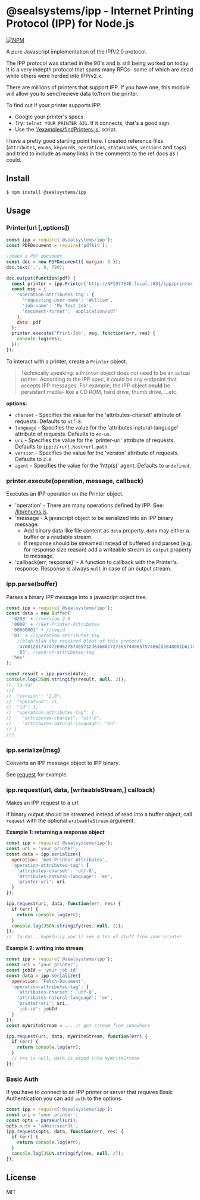 # @sealsystems/ipp - Internet Printing Protocol (IPP) for Node.js

[![NPM](https://img.shields.io/npm/v/@sealsystems/ipp.svg)](https://www.npmjs.com/package/@sealsystems/ipp)

A pure Javascript implementation of the IPP/2.0 protocol.

The IPP protocol was started in the 90's and is still being worked on today. It is a very indepth protocol that spans many
RFCs- some of which are dead while others were herded into IPP/v2.x.

There are millions of printers that support IPP. If you have one, this module will allow you to send/recieve data to/from
the printer.

To find out if your printer supports IPP:

* Google your printer's specs
* Try: `telnet YOUR_PRINTER 631`. If it connects, that's a good sign.
* Use the ['/examples/findPrinters.js'](https://github.com/williamkapke/ipp/tree/master/examples/findPrinters.js) script.

I have a pretty good starting point here. I created reference files
(`attributes`, `enums`, `keywords`, `operations`, `statusCodes`, `versions` and `tags`) and tried to include as many
links in the comments to the ref docs as I could.

## Install

```bash
$ npm install @sealsystems/ipp
```

## Usage

### Printer(url [,options])

```javascript
const ipp = require('@sealsystems/ipp');
const PDFDocument = require('pdfkit');

//make a PDF document
const doc = new PDFDocument({ margin: 0 });
doc.text('.', 0, 780);

doc.output(function(pdf) {
  const printer = ipp.Printer('http://NPI977E4E.local.:631/ipp/printer');
  const msg = {
    'operation-attributes-tag': {
      'requesting-user-name': 'William',
      'job-name': 'My Test Job',
      'document-format': 'application/pdf'
    },
    data: pdf
  };
  printer.execute('Print-Job', msg, function(err, res) {
    console.log(res);
  });
});
```

To interact with a printer, create a `Printer` object.

> Technically speaking: a `Printer` object does not need to be an actual printer. According to the IPP spec, it
> could be any endpoint that accepts IPP messages. For example; the IPP object **could** be persistant media- like a
> CD ROM, hard drive, thumb drive, ...etc.

**options:**

* `charset` - Specifies the value for the 'attributes-charset' attribute of requests. Defaults to `utf-8`.
* `language` - Specifies the value for the 'attributes-natural-language' attribute of requests. Defaults to `en-us`.
* `uri` - Specifies the value for the 'printer-uri' attribute of requests. Defaults to `ipp://+url.host+url.path`.
* `version` - Specifies the value for the 'version' attribute of requests. Defaults to `2.0`.
* `agent` - Specifies the value for the 'http(s)' agent. Defaults to `undefined`.

### printer.execute(operation, message, callback)

Executes an IPP operation on the Printer object.

* 'operation' - There are many operations defined by IPP. See: [/lib/enums.js](https://github.com/williamkapke/ipp/blob/master/lib/enums.js#L52).
* 'message - A javascript object to be serialized into an IPP binary message.
  * Add binary data like file content as `data` property. `data` may either a buffer or a readable stream.
  * If response should be streamed instead of buffered and parsed (e.g. for response size reason) add a writeable stream as `output` property to message.
* 'callback(err, response)' - A function to callback with the Printer's response. Response is always `null` in case of an output stream.

### ipp.parse(buffer)

Parses a binary IPP message into a javascript object tree.

```javascript
const ipp = require('@sealsystems/ipp');
const data = new Buffer(
  '0200' + //version 2.0
  '000B' + //Get-Printer-Attributes
  '00000001' + //reqid
  '01' + //operation-attributes-tag
    //blah blah the required bloat of this protocol
    '470012617474726962757465732d6368617273657400057574662d3848001b617474726962757465732d6e61747572616c2d6c616e67756167650002656e' +
    '03', //end-of-attributes-tag
  'hex'
);

const result = ipp.parse(data);
console.log(JSON.stringify(result, null, 2));
//  ta-da!
//{
//  "version": "2.0",
//  "operation": 11,
//  "id": 1,
//  "operation-attributes-tag": {
//    "attributes-charset": "utf-8",
//    "attributes-natural-language": "en"
// }
//}
```

### ipp.serialize(msg)

Converts an IPP message object to IPP binary.

See [request](#request) for example.

<a id="request"></a>

### ipp.request(url, data, [writeableStream,] callback)

Makes an IPP request to a url.

If binary output should be streamed instead of read into a buffer object, call `request` with the optional `writeableStream` argument.

**Example 1: returning a response object**

```javascript
const ipp = require('@sealsystems/ipp');
const uri = 'your_printer';
const data = ipp.serialize({
  operation: 'Get-Printer-Attributes',
  'operation-attributes-tag': {
    'attributes-charset': 'utf-8',
    'attributes-natural-language': 'en',
    'printer-uri': uri
  }
});

ipp.request(uri, data, function(err, res) {
  if (err) {
    return console.log(err);
  }
  console.log(JSON.stringify(res, null, 2));
});
//  ta-da!.. hopefully you'll see a ton of stuff from your printer
```

**Example 2: writing into stream**

```javascript
const ipp = require('@sealsystems/ipp');
const uri = 'your_printer';
const jobId = 'your job id'
const data = ipp.serialize({
  operation: 'Fetch-Document',
  'operation-attributes-tag': {
    'attributes-charset': 'utf-8',
    'attributes-natural-language': 'en',
    'printer-uri': uri,
    'job-id': jobId
  }
});
const myWriteStream = ... // get stream from somewhere

ipp.request(uri, data, myWriteStream, function(err) {
  if (err) {
    return console.log(err);
  }
  // res is null, data is piped into myWriteStream
});
```

### Basic Auth

If you have to connect to an IPP printer or server that requires Basic Authentication you can add `auth` to the options.

```javascript
const ipp = require('@sealsystems/ipp');
const uri = 'your_printer';
const opts = parseurl(uri);
opts.auth = 'admin:secr3t';
ipp.request(opts, data, function(err, res) {
  if (err) {
    return console.log(err);
  }
  console.log(JSON.stringify(res, null, 2));
});
```

## License

MIT
